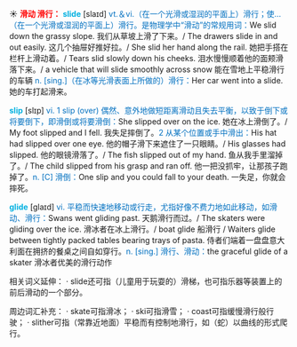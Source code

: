 ☀ <font color="red">**滑动 滑行：**</font>
<font color="sky blue">**slide**</font> [slaɪd] 
<font color="#0070c0">vt.＆vi.（在一个光滑或湿润的平面上）滑行；使…（在一个光滑或湿润的平面上）滑行。是物理学中“滑动”的常规用词：</font>We slid down the grassy slope. 我们从草坡上滑了下来。/ The drawers slide in and out easily. 这几个抽屉好推好拉。/ She slid her hand along the rail. 她把手搭在栏杆上滑动着。/ Tears slid slowly down his cheeks. 泪水慢慢顺着他的面颊滑落下来。/ a vehicle that will slide smoothly across snow 能在雪地上平稳滑行的车辆 <font color="#0070c0">n. [sing.]（在冰等光滑表面上所做的）滑行：</font>Her car went into a slide. 她的车打起滑来。

<font color="sky blue">**slip**</font> [slɪp] 
<font color="#0070c0">vi. 1 slip (over) 偶然、意外地做短距离滑动且失去平衡，以致于倒下或将要倒下，即滑倒或将要滑倒：</font>She slipped over on the ice. 她在冰上滑倒了。/ My foot slipped and I fell. 我失足摔倒了。<font color="#0070c0">2 从某个位置或手中滑出：</font>His hat had slipped over one eye. 他的帽子滑下来遮住了一只眼睛。/ His glasses had slipped. 他的眼镜滑落了。/ The fish slipped out of my hand. 鱼从我手里溜掉了。/ The child slipped from his grasp and ran off. 他一把没抓牢，让那孩子跑掉了。<font color="#0070c0">n. [C] 滑倒：</font>One slip and you could fall to your death. 一失足，你就会摔死。
           
<font color="sky blue">**glide**</font> [glaɪd]
<font color="#0070c0">vi. 平稳而快速地移动或行走，尤指好像不费力地如此移动，如滑动、滑行：</font>Swans went gliding past. 天鹅滑行而过。/ The skaters were gliding over the ice. 滑冰者在冰上滑行。/ boat glide 船滑行 / Waiters glide between tightly packed tables bearing trays of pasta. 侍者们端着一盘盘意大利面在拥挤的餐桌之间自如穿行。<font color="#0070c0">n. [sing.] 滑行、滑动：</font>the graceful glide of a skater 滑冰者优美的滑行动作

相关词义延伸：
· slide还可指（儿童用于玩耍的）滑梯，也可指乐器等装置上的前后滑动的一个部分。

周边词汇补充：
· skate可指滑冰；
· ski可指滑雪；
· coast可指缓慢滑行般行驶；
· slither可指（常靠近地面）平稳而有控制地滑行，如（蛇）以曲线的形式爬行。

